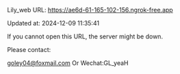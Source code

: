 Lily_web URL: https://ae6d-61-165-102-156.ngrok-free.app

Updated at: 2024-12-09 11:35:41

If you cannot open this URL, the server might be down.

Please contact: 

goley04@foxmail.com Or Wechat:GL_yeaH